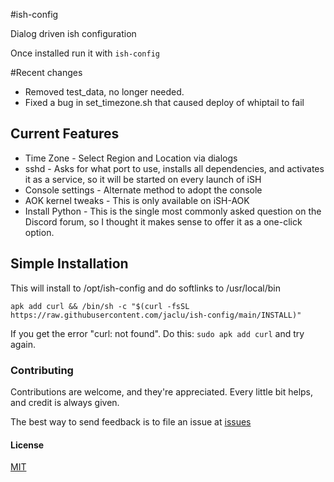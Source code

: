 #ish-config

Dialog driven ish configuration

Once installed run it with `ish-config`

#Recent changes

- Removed test_data, no longer needed.
- Fixed a bug in set_timezone.sh that caused deploy of whiptail to fail

## Current Features

- Time Zone - Select Region and Location via dialogs
- sshd - Asks for what port to use, installs all dependencies, and
activates it as a service, so it will be started on every launch of iSH
- Console settings - Alternate method to adopt the console
- AOK kernel tweaks - This is only available on iSH-AOK
- Install Python - This is the single most commonly asked question on the Discord
forum, so I thought it makes sense to offer it as a one-click option.

## Simple Installation

This will install to /opt/ish-config and do softlinks to /usr/local/bin

```shell
apk add curl && /bin/sh -c "$(curl -fsSL https://raw.githubusercontent.com/jaclu/ish-config/main/INSTALL)"
```

If you get the error "curl: not found".
Do this: `sudo apk add curl` and try again.

### Contributing

Contributions are welcome, and they're appreciated.
Every little bit helps, and credit is always given.

The best way to send feedback is to file an issue at
[issues](https://github.com/jaclu/ish-config/issues)

#### License

[MIT](LICENSE)
